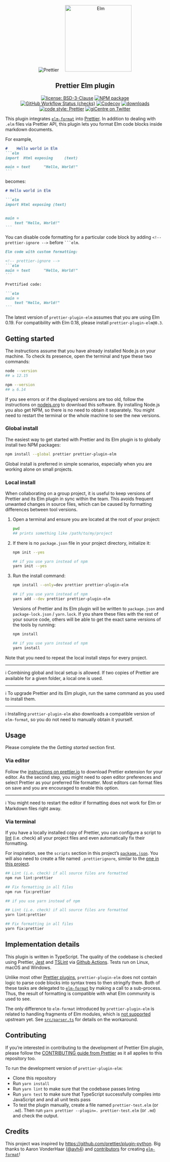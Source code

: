 <p align="center">
  &nbsp;&nbsp;<img alt="Prettier"
  src="https://cdn.rawgit.com/prettier/prettier-logo/master/images/prettier-icon-light.svg">&nbsp;&nbsp;
  &nbsp;&nbsp;<img alt="Elm"
  height="210"
  src="https://upload.wikimedia.org/wikipedia/commons/thumb/f/f3/Elm_logo.svg/1024px-Elm_logo.svg.png">&nbsp;&nbsp;
</p>

<h2 align="center">Prettier Elm plugin</h2>

<p align="center">
  <a href="https://github.com/gicentre/prettier-plugin-elm/blob/main/LICENSE">
    <img alt="license: BSD-3-Clause" src="https://img.shields.io/github/license/gicentre/prettier-plugin-elm.svg?style=flat-square"><!--
  --></a>
  <a href="https://www.npmjs.com/package/prettier-plugin-elm">
    <img alt="NPM package" src="https://img.shields.io/npm/v/prettier-plugin-elm.svg?style=flat-square"><!--
  --></a>
  <a href="https://github.com/gicentre/prettier-plugin-elm/actions?query=workflow%3AChecks">
    <img alt="GitHub Workflow Status (checks)" src="https://img.shields.io/github/workflow/status/gicentre/prettier-plugin-elm/Checks?label=checks&style=flat-square"><!--
  --></a>
  <a href="https://codecov.io/gh/gicentre/prettier-plugin-elm">
    <img alt="Codecov" src="https://img.shields.io/codecov/c/github/gicentre/prettier-plugin-elm?style=flat-square&token=38aa3a14f00b4d3cbb8e39a9d69e6c64"><!--
  --></a>
  <a href="https://www.npmjs.com/package/prettier-plugin-elm">
    <img alt="downloads" src="https://img.shields.io/npm/dt/prettier-plugin-elm.svg?style=flat-square"><!--
   --></a>
  <a href="#badge">
    <img alt="code style: Prettier" src="https://img.shields.io/badge/code_style-prettier-ff69b4.svg?style=flat-square"><!--
  --></a>
  <a href="https://twitter.com/giCentre">
    <img alt="giCentre on Twitter" src="https://img.shields.io/twitter/follow/giCentre.svg?label=follow+giCentre&style=flat-square"><!--
  --></a>
</p>

This plugin integrates [`elm-format`](https://github.com/avh4/elm-format) into [Prettier](https://github.com/prettier/prettier).
In addition to dealing with `.elm` files via Prettier API, this plugin lets you format Elm code blocks inside markdown documents.

For example,

<!-- prettier-ignore -->
````markdown
#    Hello world in Elm
```elm
import  Html exposing     (text)

main = text      "Hello, World!"
```
````

becomes:

````markdown
# Hello world in Elm

```elm
import Html exposing (text)


main =
    text "Hello, World!"
```
````

You can disable code formatting for a particular code block by adding <nobr>`<!-- prettier-ignore -->`</nobr> before ` ```elm `.

````markdown
Elm code with custom formatting:

<!-- prettier-ignore -->
```elm
main = text      "Hello, World!"
```

Prettified code:

```elm
main =
    text "Hello, World!"
```
````

The latest version of `prettier-plugin-elm` assumes that you are using Elm 0.19.
For compatibility with Elm 0.18, please install `prettier-plugin-elm@0.3`.

## Getting started

The instructions assume that you have already installed Node.js on your machine.
To check its presence, open the terminal and type these two commands:

```sh
node --version
## ≥ 12.15

npm --version
## ≥ 6.14
```

If you see errors or if the displayed versions are too old, follow the instructions on [nodejs.org](https://nodejs.org) to download this software.
By installing Node.js you also get NPM, so there is no need to obtain it separately.
You might need to restart the terminal or the whole machine to see the new versions.

### Global install

The easiest way to get started with Prettier and its Elm plugin is to globally install two NPM packages:

```sh
npm install --global prettier prettier-plugin-elm
```

Global install is preferred in simple scenarios, especially when you are working alone on small projects.

### Local install

When collaborating on a group project, it is useful to keep versions of Prettier and its Elm plugin in sync within the team.
This avoids frequent unwanted changes in source files, which can be caused by formatting differences between tool versions.

1.  Open a terminal and ensure you are located at the root of your project:

    ```sh
    pwd
    ## prints something like /path/to/my/project
    ```

1.  If there is no `package.json` file in your project directory, initialize it:

    ```sh
    npm init --yes
    ```

    ```sh
    ## if you use yarn instead of npm
    yarn init --yes
    ```

1.  Run the install command:

    ```sh
    npm install --only=dev prettier prettier-plugin-elm
    ```

    ```sh
    ## if you use yarn instead of npm
    yarn add --dev prettier prettier-plugin-elm
    ```

    Versions of Prettier and its Elm plugin will be written to `package.json` and `package-lock.json` / `yarn.lock`.
    If you share these files with the rest of your source code, others will be able to get the exact same versions of the tools by running:

    ```sh
    npm install
    ```

    ```sh
    ## if you use yarn instead of npm
    yarn install
    ```

Note that you need to repeat the local install steps for every project.

---

ℹ️ Combining global and local setup is allowed.
If two copies of Prettier are available for a given folder, a local one is used.

---

ℹ️ To upgrade Prettier and its Elm plugin, run the same command as you used to install them.

---

ℹ️ Installing `prettier-plugin-elm` also downloads a compatible version of `elm-format`, so you do not need to manually obtain it yourself.

## Usage

Please complete the the _Getting started_ section first.

### Via editor

Follow the [instructions on prettier.io](https://prettier.io/docs/en/editors.html) to download Prettier extension for your editor.
As the second step, you might need to open editor preferences and select Prettier as your preferred file formatter.
Most editors can format files on save and you are encouraged to enable this option.

---

ℹ️ You might need to restart the editor if formatting does not work for Elm or Markdown files right away.

### Via terminal

If you have a locally installed copy of Prettier, you can configure a script to [lint](https://en.wikipedia.org/wiki/Linting) (i.e. check) all your project files and even automatically fix their formatting.

For inspiration, see the `scripts` section in this project’s [`package.json`](https://github.com/gicentre/prettier-plugin-elm/blob/main/tsconfig.json).
You will also need to create a file named `.prettierignore`, similar to the [one in this project](https://github.com/gicentre/prettier-plugin-elm/blob/main/.prettierignore).

```sh
## Lint (i.e. check) if all source files are formatted
npm run lint:prettier

## Fix formatting in all files
npm run fix:prettier
```

```sh
## if you use yarn instead of npm

## Lint (i.e. check) if all source files are formatted
yarn lint:prettier

## Fix formatting in all files
yarn fix:prettier
```

## Implementation details

This plugin is written in TypeScript.
The quality of the codebase is checked using Prettier, [Jest](https://jestjs.io/) and [TSLint](https://palantir.github.io/tslint/) via [Github Actions](https://github.com/gicentre/prettier-plugin-elm/actions).
Tests run on Linux, macOS and Windows.

Unlike most other [Prettier plugins](https://prettier.io/docs/en/plugins.html#official-plugins), `prettier-plugin-elm` does not contain logic to parse code blocks into syntax trees to then stringify them.
Both of these tasks are delegated to [`elm-format`](https://github.com/avh4/elm-format) by making a call to a sub-process.
Thus, the result of formatting is compatible with what Elm community is used to see.

The only difference to `elm-format` introduced by `prettier-plugin-elm` is related to handling fragments of Elm modules, which is [not supported](https://github.com/avh4/elm-format/issues/65) upstream yet.
See [`src/parser.ts`](https://github.com/gicentre/prettier-plugin-elm/blob/main/src/parser.ts) for details on the workaround.

## Contributing

If you’re interested in contributing to the development of Prettier Elm plugin, please follow the [CONTRIBUTING guide from Prettier](https://github.com/prettier/prettier/blob/main/CONTRIBUTING.md) as it all applies to this repository too.

To run the development version of `prettier-plugin-elm`:

- Clone this repository
- Run `yarn install`
- Run `yarn lint` to make sure that the codebase passes linting
- Run `yarn test` to make sure that TypeScript successfully compiles into JavaScript and and all unit tests pass
- To test the plugin manually, create a file named `prettier-test.elm` (or `.md`).
  Then run `yarn prettier --plugin=. prettier-test.elm` (or `.md`) and check the output.

## Credits

This project was inspired by <https://github.com/prettier/plugin-python>.
Big thanks to Aaron VonderHaar ([@avh4](https://github.com/avh4)) and [contributors](https://github.com/avh4/elm-format/graphs/contributors) for creating [`elm-format`](https://github.com/avh4/elm-format)!
